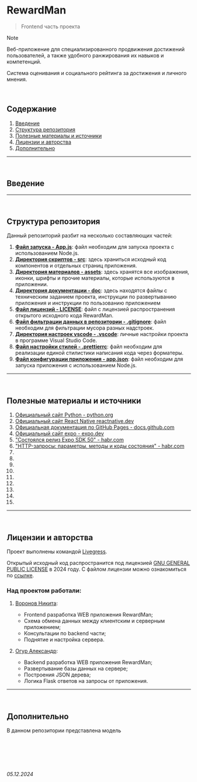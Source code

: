 # RewardMan

> Frontend часть проекта


> [!NOTE]
> Веб-приложение для специализированного продвижения достижений пользователей, 
> а также удобного ранжирования их навыков и компетенций.
>
> Система оценивания и социального рейтинга за достижения и личного мнения.

<br>

## Содержание

1. [Введение](./README.md#введение)
2. [Структура репозитория](./README.md#структура-репозитория)
3. [Полезные материалы и источники](./README.md#полезные-материалы-и-источники)
4. [Лицензии и авторства](./README.md#лицензии-и-авторства)
5. [Дополнительно](./README.md#дополнительно)

---

<br>

## Введение

---

<br>

## Структура репозитория

Данный репозиторий разбит на несколько составляющих частей:

1. [**Файл запуска - App.js**](./App.js): файл необходим для запуска проекта с использованием Node.js.
2. [**Директория скриптов - src**](./src/): здесь храниться исходный код компонентов и отдельных страниц приложения.
3. [**Директория материалов - assets**](./assets/): здесь хранятся все изображения, иконки, шрифты и прочие материалы, которые используются в приложении.
4. [**Директория документации - doc**](./doc/): здесь находятся файлы с техническим заданием проекта, инструкции по развертыванию приложения и инструкции по пользованию приложением
5. [**Файл лицензий - LICENSE**](./LICENSE): файл с лицензией распространения открытого исходного кода RewardMan.
6. [**Файл фильтрации данных в репозитории - .gitignore**](./.gitignore): файл необходим для фильтрации мусора разных надстроек.
7. [**Директория настроек vscode - .vscode**](./.vscode): личные настройки проекта в программе Visual Studio Code.
8. [**Файл настройки стилей - .prettierrc**](./.prettierrc): файл необходим для реализации единой стилистики написания кода через форматеры.
9. [**Файл конфигурации приложения - app.json**](./app.json): файл необходим для запуска приложения с использованием Node.js.



---

<br>

## Полезные материалы и источники

1. [Официальный сайт Python - python.org](https://www.python.org/)
2. [Официальный сайт React Native reactnative.dev](https://reactnative.dev/)
3. [Официальная документация по GitHub Pages - docs.github.com](https://docs.github.com/en/pages)
4. [Официальный сайт expo - expo.dev](https://expo.dev/)
5. ["Состоялся релиз Expo SDK 50" - habr.com](https://habr.com/ru/news/788778/)
6. ["HTTP-запросы: параметры, методы и коды состояния" - habr.com](https://habr.com/ru/companies/timeweb/articles/853174/)
7. []()
8. []()
9. []()
10. []()
11. []()
12. []()
13. []()
14. []()
15. []()

---

<br>

## Лицензии и авторства

Проект выполнены командой [Livegress](https://github.com/Livegress). 

Открытый исходный код распространится под лицензией [GNU GENERAL PUBLIC LICENSE](https://ru.wikipedia.org/wiki/GNU_General_Public_License) в 2024 году. С файлом лицензии можно ознакомиться по [ссылке](./LICENSE).

### Над проектом работали:

1. [Воронов Никита](https://github.com/voronov-nikita):
   
   * Frontend разработка WEB приложения RewardMan;
   * Схема обмена данных между клиентским и серверным приложением;
   * Консультации по backend части;
   * Поднятие и настройка сервера.

2. [Огур Александр](https://github.com/orgs/Livegress/people/Alexandr-Ogur):
   
   * Backend разработка WEB приложения RewardMan;
   * Развертывание базы данных на сервере;
   * Построения JSON дерева;
   * Логика Flask ответов на запросы от приложения.

---

<br>

## Дополнительно

В данном репозитории представлена модель

<br><br>
<br><br>

###### 05.12.2024 
